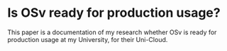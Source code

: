 # Is OSv ready for production usage?

This paper is a documentation of my research whether OSv is ready for
production usage at my University, for their Uni-Cloud.
